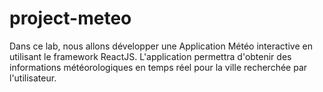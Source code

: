 # project-meteo
 Dans ce lab, nous allons développer une Application Météo interactive en utilisant le framework  ReactJS. L'application permettra d'obtenir des informations météorologiques en temps réel pour la  ville recherchée par l'utilisateur.
